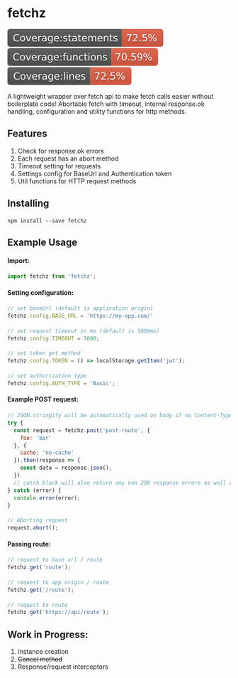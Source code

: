 # fetchz

![](./coverage/badge-statements.svg) ![](./coverage/badge-functions.svg) ![](./coverage/badge-lines.svg)

A lightweight wrapper over fetch api to make fetch calls easier without boilerplate code! 
Abortable fetch with timeout, internal response.ok handling, configuration and utility functions for http methods.

## Features

1. Check for response.ok errors
2. Each request has an abort method
3. Timeout setting for requests
4. Settings config for BaseUrl and Authentication token
5. Util functions for HTTP request methods

## Installing

```npm
npm install --save fetchz
```

## Example Usage

#### Import:
```js
import fetchz from 'fetchz';
```

#### Setting configuration:
```js
// set baseUrl (default is application origin)
fetchz.config.BASE_URL = 'https://my-app.com/'

// set request timeout in ms (default is 5000ms)
fetchz.config.TIMEOUT = 7000;

// set token get method
fetchz.config.TOKEN = () => localStorage.getItem('jwt');

// set authorization type
fetchz.config.AUTH_TYPE = 'Basic';
```

#### Example POST request:
```js
// JSON.stringify will be automatically used on body if no Content-Type header is specified
try {
  const request = fetchz.post('post-route', {
    foo: 'bar'
  }, {
    cache: 'no-cache'
  }).then(response => {
    const data = response.json();
  })
  // catch block will also return any non 200 response errors as well as timeout errors
} catch (error) {
  console.error(error);
}

// Aborting request
request.abort();
```

#### Passing route:
```js
// request to base url / route
fetchz.get('route');

// request to app origin / route
fetchz.get('/route');

// request to route
fetchz.get('https://api/route');
```

## Work in Progress:

1. Instance creation
2. ~~Cancel method~~
3. Response/request interceptors
